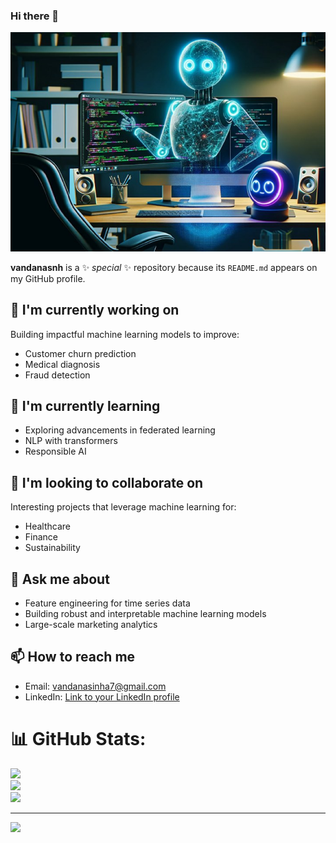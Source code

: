 ### Hi there 👋

<div align="center">
  <img src="https://github.com/vandanasnh/vandanasnh/blob/main/GitHubCopilot.png" alt="My Hub" width="700" />
</div>

**vandanasnh** is a ✨ _special_ ✨ repository because its `README.md` appears on my GitHub profile.

## 🔭 I'm currently working on
Building impactful machine learning models to improve:
- Customer churn prediction
- Medical diagnosis
- Fraud detection

## 🌱 I'm currently learning
- Exploring advancements in federated learning
- NLP with transformers
- Responsible AI

## 🤝 I'm looking to collaborate on
Interesting projects that leverage machine learning for:
- Healthcare
- Finance
- Sustainability

## 💬 Ask me about
- Feature engineering for time series data
- Building robust and interpretable machine learning models
- Large-scale marketing analytics

## 📫 How to reach me
- Email: vandanasinha7@gmail.com
- LinkedIn: [Link to your LinkedIn profile](https://www.linkedin.com/in/vandana-sinha18/)


# 📊 GitHub Stats:
![](https://github-readme-stats.vercel.app/api?username=vandanasnh&theme=dark&hide_border=false&include_all_commits=false&count_private=false)<br/>
![](https://github-readme-streak-stats.herokuapp.com/?user=vandanasnh&theme=dark&hide_border=false)<br/>
![](https://github-readme-stats.vercel.app/api/top-langs/?username=vandanasnh&theme=dark&hide_border=false&include_all_commits=false&count_private=false&layout=compact)

---
[![](https://visitcount.itsvg.in/api?id=vandanasnh&icon=0&color=0)](https://visitcount.itsvg.in)

<!-- Proudly created with GPRM ( https://gprm.itsvg.in ) -->
 
